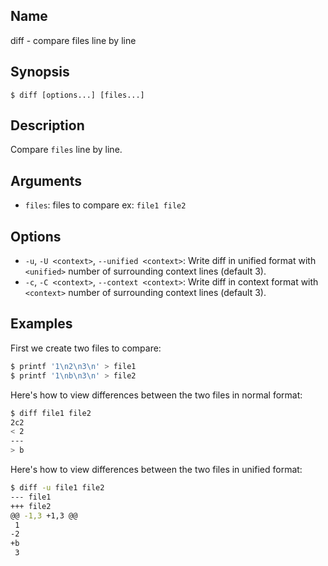 ## Name

diff - compare files line by line

## Synopsis

```**sh
$ diff [options...] [files...]
```

## Description

Compare `files` line by line.

## Arguments

* `files`: files to compare ex: `file1 file2`

## Options

* `-u`, `-U <context>`, `--unified <context>`: Write diff in unified format with `<unified>` number of surrounding context lines (default 3).
* `-c`, `-C <context>`, `--context <context>`: Write diff in context format with `<context>` number of surrounding context lines (default 3).

## Examples

First we create two files to compare:

```sh
$ printf '1\n2\n3\n' > file1
$ printf '1\nb\n3\n' > file2
```

Here's how to view differences between the two files in normal format:

```sh
$ diff file1 file2
2c2
< 2
---
> b
```

Here's how to view differences between the two files in unified format:

```sh
$ diff -u file1 file2
--- file1
+++ file2
@@ -1,3 +1,3 @@
 1
-2
+b
 3
```
